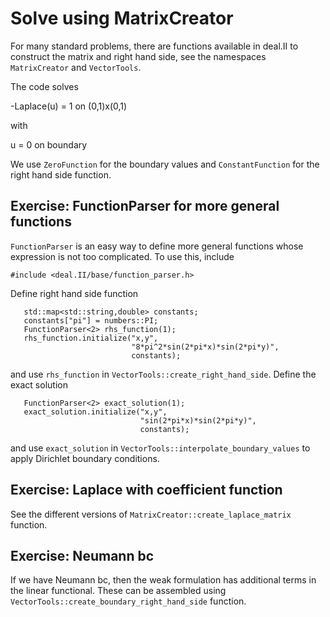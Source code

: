 # Solve using MatrixCreator

For many standard problems, there are functions available in deal.II to construct the matrix and right hand side, see the namespaces `MatrixCreator` and `VectorTools`.

The code solves

-Laplace(u) = 1 on (0,1)x(0,1)

with

u = 0 on boundary

We use `ZeroFunction` for the boundary values and `ConstantFunction` for the right hand side function.

## Exercise: FunctionParser for more general functions

`FunctionParser` is an easy way to define more general functions whose expression is not too complicated. To use this, include
```
#include <deal.II/base/function_parser.h>
```
Define right hand side function
```
   std::map<std::string,double> constants;
   constants["pi"] = numbers::PI;
   FunctionParser<2> rhs_function(1);
   rhs_function.initialize("x,y",
                           "8*pi^2*sin(2*pi*x)*sin(2*pi*y)",
                           constants);
```
and use `rhs_function` in `VectorTools::create_right_hand_side`. Define the exact solution
```
   FunctionParser<2> exact_solution(1);
   exact_solution.initialize("x,y",
                             "sin(2*pi*x)*sin(2*pi*y)",
                             constants);
```
and use `exact_solution` in `VectorTools::interpolate_boundary_values` to apply Dirichlet boundary conditions.

## Exercise: Laplace with coefficient function

See the different versions of `MatrixCreator::create_laplace_matrix` function.

## Exercise: Neumann bc

If we have Neumann bc, then the weak formulation has additional terms in the linear functional. These can be assembled using `VectorTools::create_boundary_right_hand_side` function.
